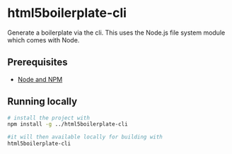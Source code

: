 # html5boilerplate-cli
Generate a boilerplate via the cli. This uses the Node.js file system module which comes with Node.

## Prerequisites

- [Node and NPM](https://nodejs.org/)

## Running locally
```bash
# install the project with
npm install -g ../html5boilerplate-cli

#it will then available locally for building with
html5boilerplate-cli
``` 
